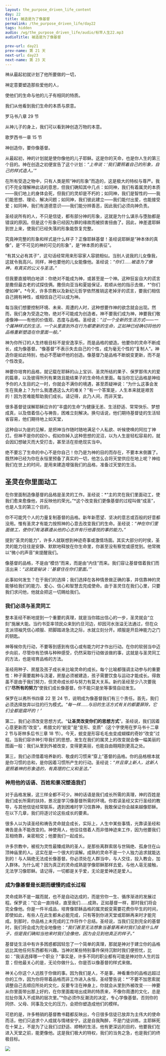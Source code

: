 ```yaml
---
layout: the_purpose_driven_life_content
day: 22
title: 被造是为了像基督
permalink: /the_purpose_driven_life/day22
tags: hidden
audio: /wg/the_purpose_driven_life/audio/标竿人生22.mp3
audioTitle: 被造是为了像基督

prev-url: day21
prev-name: 第 21 天
next-url: day23
next-name: 第 23 天
---
```


<div class="center script poem">
<p>神从最起初就计划了他所要做的一切，</p>
<p>神定意要塑造那些爱他的人，</p>
<p>使他们的生命与他的儿子有相同的特质。</p>
<p>我们从他看到我们生命的本质与原意。</p>
<p class="sp-verse">罗马书八章 29 节</p>
</div>
<div class="center script poem">
<p>从神儿子的身上，我们可以看到神创造万物的本意。</p>
<p class="sp-verse">歌罗西书一章 15 节</p>
</div>
<p class="first">神创造你，要你像基督。</p>

从最起初，神的计划就是使你像他的儿子耶稣。这是你的天命，也是你人生的第三个目的。神在创造之初便宣告了这个计划：*“上帝说：‘我们要照着自己的形象，自己的样式造人。’”*

在所有受造之物中，只有人类是照“神的形象”而造的，这是极大的特权与尊严。我们不完全理解神此话的意思，但我们确知其中几点：如同神，我们有着属灵的本质——我们地上的身体会死，但我们的灵却是不朽的；如同神，我们是智性的——我们能思想、理论、解决问题；如同神，我们彼此建立——我们能付出爱，也能接受爱；如同神，我们有道德意识——我们能分辨善恶，因此我们必须向神负责。

圣经说所有的人，不只是信徒，都有部分神的形象，这就是为什么谋杀与堕胎都是错误的原因。但是这个形象已经因为罪的缘故而被损害扭曲了。因此，神差遣耶稣到世上来，使我们已经失落的形象能恢复完整。

究竟神完整的形象和样式是什么样子？正像耶稣基督！圣经说耶稣是“神本体的真像”，是“不可见的神的可见的形象”，是“神本质的表征”。

“有其父必有其子”，这句话经常用来形容家人容貌相似。当别人说我的儿女像我，这就令我高兴。同样，神也要他的儿女能像他。圣经说：*“你们……被造为了像神，有真实的公义与圣洁。”*

但我要直接明白地讲：你绝对不能成为神，或甚至是一个神。这种狂妄自大的谎言是撒但最古老的试探伎俩。撒但向亚当和夏娃保证，若顺从他的指示去做，*“你们便如神”。*今天，许多宗教以及新纪元哲学依然推销这老掉牙的谎言，要我们相信自己拥有神性，或相信自己可以成为神。

每当我们想要控制环境、未来、周遭的人时，这种想要作神的欲念就会出现。然而，我们身为受造之物，绝对不可能成为创造者。神不要我们成为神，神要我们敬虔像神——有他的价值观、态度与品格。圣经说：*“过一个全新的生活方式——一个属神样式的生活，一个从里直到外在行为都更新的生命，正如神已经确切将他的品格重新塑造在你里面一般。”*

神为你所订的人生终极目标不是安逸享乐，而是品格的塑造。他要你的灵命不断成长，成为像基督。“像基督”不表示失去自己的个性，成为毫无个性的“复制人”。神造你是如此特别，他必不愿破坏他的创造。像基督乃是品格不断蜕变更新，而不是个性改变。

神要你培育的品格，就记载在耶稣的山上宝训、圣灵所结的果子、保罗那伟大的爱的篇章，以及彼得所列有果效且能结果子的生命特点里面。每当你忘记品格是神给予你的人生目的之一时，你就会不满你的境遇，甚至质疑神说：“为什么这事会发生在我身上？为什么我遭遇这么大的难关？”有一个答案是，人生本来就是艰苦的！因为苦难能帮助我们成长。请记得，此乃人间，而非天堂。

很多基督徒误解耶稣应许的“丰盛的生命”为健康无恙、生活舒适、常常快乐、梦想成真，以及借着信心与祷告，困难立刻解决。换句话说，他们期待基督徒的生活轻省容易，他们期待地上如天堂，

这种自以为是的见解，是把神当作随时随地满足个人私欲、听候使唤的阿拉丁神灯。但神不是你的奴仆。假如你掉入这种思想的泥沼，以为人生是轻松容易的，就会因幻想破灭而大受打击，甚至活在拒绝现实当中。

绝不要忘了生命的中心不是你自己！你乃是为神的目的而存在，不要本末倒置了。既然神已经为你在永恒里预备了真实的一切，他怎么会将天堂供应在地上呢？神给我们在世上的时间，是用来建造增强我们的品格，准备过天堂的生活。

## 圣灵在你里面动工

在你里面制造像基督的品格是圣灵的工作。圣经说：*“主的灵在我们里面动工，使我们愈来愈像他，并反映他的荣光。”*这个改变我们更像基督的过程叫做“成圣”，也是人生的第三个目的。

你不可能凭个人的力量复制基督的品格。新年新愿望、坚决的意志或百般的好意都没用。惟有圣灵才有能力按照神的心意去改变我们的生命。圣经说：*“神在你们里面做工，使你们有渴慕遵从他的心志并有行他喜悦的事的能力。”*

提到“圣灵的能力”，许多人就联想到神迹奇事或激情场面。其实大部分的时侯，圣灵的能力往往是安静、默默地释放在你生命里，你甚至没有察觉或感觉到。他常微以“微小的声音”来提醒我们。

像基督的品格，不是由“模仿”而来，而是由“内住”而来。我们容让基督借着我们而活出来：*“这就是秘诀：‘基督住在你们里面。’”*

此事如何发生？在于我们的选择；我们选择在各种情景做正确的事，并信靠神的灵能够给我们的能力、爱心、信心和智慧去完成使命。由于圣灵住在我们心里，只要我们求问他，他就会把这一切赐给我们。

### 我们必须与圣灵同工

整本圣经不断地提到一个重要的真理，就是当你踏出信心的一步，圣灵就会“立刻”施展大能。当约书亚率领民众来到约旦河边，却因河水涨溢无法通过，但在众支派领袖凭信心顺服、把脚踏进急流之际，水就立刻分开。顺服是开启神能力之门的钥匙。

神等候你先行动，不要等到感到有信心或有能力时才作出行动。在你的软弱当中迈步向前，尽管你有恐惧与种种感受，仍然采取行动做该做的事，这就是与圣灵同工的方法，也是培育品格的方法。

圣经用种子、房屋及孩子成长来比喻灵命的成长。每个比喻都强调主动参与的重要性：种子需要裁种与浇灌，房屋必须被建造，孩子需要饮食与运动才能成长。得救虽不是由于我们努力，但灵命成长却与努力有莫大关系。新约圣经至少八次要我们“**尽所有的努力**”使我们成长像基督。你不能只是坐等事情自动发生。

保罗在以弗所书四章 22 至 24 节，说明成为像基督我们有三个责任。首先，我们必须选择放弃以往的行为模式。*“每一样……与旧的生活方式有关的都要屏除，它们全都是腐坏的！〞*

第二，我们必须改变思想方式。“**让圣灵改变你们的思想方式**”。圣经说，我们因着心意更新而“改变”。希腊文的“蜕变”是“变形、变质”（这个字使用在罗马书十二章 2 节与哥林多后书三章 18 节）。今天，蜕变是形容毛毛虫变成蝴蝶的奇妙“改变”过程。当我们容许神引导我们的思想，发生在我们的属灵上的改变就会像一幅美丽的图画一般：我们从里到外被改变，变得更美丽，也能自由翱翔到更高之处。

第三，我们必须借着培养新的、敬虔的习惯来“穿上”基督的品格。你的品格根本就是你习惯的总和，是你因着习惯所产生的行动。圣经说：*“并且穿上新人，这新人是照着神的形象造的，有真理的仁义和圣洁。”*

### 神用他的话语、百姓和景况塑造我们

对于品格发展，这三样全都不可少。神的话语是我们成长所需的真理，神的百姓是我们成长所需的扶持，景况是学习像基督所需的环境。你若读圣经又实行圣经的教导，与其他信徒经常联系，遇到困难时学习信靠神，我敢保证你会越来越像耶稣。在以下几章，我们将逐讨论这些成长的要素。

很多人以为读圣经和祷告灵命就会成长，实际上，人生中某些事情，光靠读圣经和祷告是永不能改变的。神使用人，他往往借着人而非借神迹来工作，因为他要我们互相倚靠，亲密相交；他要我们一起成长。

许多宗教中，被视为灵性最臻成熟的圣人，是那些离群索居与世隔绝、孤身住在山顶神庙里的人。这实在是一个很大的误解。成熟的灵命不是一个人独力追求就能达到的！与人隔绝无法成长像基督。你必须处在人群当中，与人交往，投入教会，加入群体。为什么呢？因为真正的灵命成熟是学像耶稣那样去爱。与他人亳无接触，无法学习像耶稣。请记得，一切都是关乎爱，无论是爱神还是爱人。

### 成为像基督是长期而缓慢的成长过程

灵命成熟不是一蹴而就，也不是自动达成的，而是穷你一生、循序渐进的发展过程。保罗说：“它会一直持续，直至我们……成熟，正如基督一样，那时我们将会完全像他。你是一件半成品，培育像耶稣品格的属灵蜕变需要花费你毕生的时间，即使如此，有些人在此生都未必能完成，只有等到你进天堂或耶稣再来时才能完成。到那时，你品格上未完成的工作将作个总结。圣经说，当我们见到完全的基督时，我们将会成为完全地像他：*“我们甚至无法想象当基督再来时我们会是什么样子，但是我们确知当他来时我们会像他，因为会见到他真正的样子。”*

基督徒生活中有许多困惑都因轻忽了一个简单的真理，那就是神对于建立你的品格远比其他任何东西都有兴趣。当神对某些特别事件保持沉默时我们便担忧，比如：“我该选择哪一个职业？”事实是，许多不同的职业都有可能是神对你人生的旨意；但他最关心的是，无论你做什么，你是否以像基督的样式来做。

神关心你这个人远胜于你做的事。因为我们是人，不是事，神看重你的品格远超过你的工作，因为你将带着品格而非工作进入永恒，圣经警告说：*“不要不加思索就调整自己去顺应所处的文化，反要专注在神身上，你就会从里到外被改变⋯⋯神要从你里面带出那上好的，在你里面裁培出成熟的特质来，不像你周遭的文化，总是拉扯你落入不成熟的层次里。”*你必须作反潮流的决定，专心学像基督。否则你的同侪、父母、同事及文化的压力，会把你塑造成他们的模样。

可悲的是，许多畅销的基督教书籍都反映出，今日很多信徒已放弃为主伟大的使命而活，他们只追求个人成就与情绪安宁。这是自我陶醉，不是门徒训练。主耶稣死在十架上，不是为了让我们过舒适、顺畅的生活，他有更深远的目的，他要我们在进入天堂之前，能更像他。这是我们极大的特权，我们的当务之急，也是我们的终极目标。

<div class="article-img-wrapper">
  <img src="https://typora-1259024198.cos.ap-beijing.myqcloud.com/wg/the_purpose_driven_life/image/day22_card.jpg">
</div>
